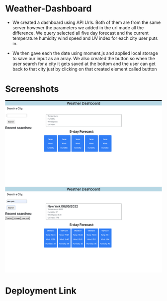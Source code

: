 # Weather-Dashboard

* We created a dashboard using API Urls. Both of them are from the same server however the parameters we added in the url made all the difference. We query selected all five day forecast and the current temperature humidity wind speed and UV index for each city user puts in.

* We then gave each the date using moment.js and applied local storage to save our input as an array. We also created the button so when the user search for a city it gets saved at the bottom and the user can get back to that city just by clicking on that created element called buttton

# Screenshots

![Getting Started](/Assets/images/Screen%20Shot%202022-06-05%20at%2012.50.16%20AM.png)
![Getting Started](/Assets/images/Screen%20Shot%202022-06-05%20at%2012.50.49%20AM.png)

# Deployment Link

